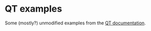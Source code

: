 # QT examples

Some (mostly?) unmodified examples from the [QT documentation](https://doc.qt.io/qtforpython/examples/).
